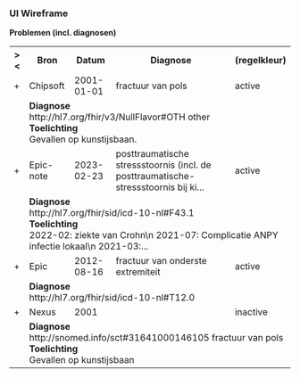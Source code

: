 ### UI Wireframe
<b>Problemen (incl. diagnosen)</b>
<table class="grid">
<tbody>
<tr><th>&gt;&lt;</th>
<th>
Bron
</th>
<th>
Datum
</th>
<th>
Diagnose
</th>
<th>
(regelkleur)
</th>
</tr>
<tr><td>+</td>
<td>
Chipsoft
</td>
<td>
2001-01-01
</td>
<td>
fractuur van pols
</td>
<td>
active
</td>
</tr><tr><td></td><td colspan=4>
<b>Diagnose</b><br/>
http://hl7.org/fhir/v3/NullFlavor#OTH other<br/>
<b>Toelichting</b><br/>
Gevallen op kunstijsbaan.<br/>
</td></tr>
<tr><td>+</td>
<td>
Epic-note
</td>
<td>
2023-02-23
</td>
<td>
posttraumatische stressstoornis (incl. de posttraumatische-stressstoornis bij ki...
</td>
<td>
active
</td>
</tr><tr><td></td><td colspan=4>
<b>Diagnose</b><br/>
http://hl7.org/fhir/sid/icd-10-nl#F43.1 <br/>
<b>Toelichting</b><br/>
2022-02: ziekte van Crohn\n 2021-07: Complicatie ANPY infectie lokaal\n 2021-03:...<br/>
</td></tr>
<tr><td>+</td>
<td>
Epic
</td>
<td>
2012-08-16
</td>
<td>
fractuur van onderste extremiteit
</td>
<td>
active
</td>
</tr><tr><td></td><td colspan=4>
<b>Diagnose</b><br/>
http://hl7.org/fhir/sid/icd-10-nl#T12.0 <br/>
</td></tr>
<tr><td>+</td>
<td>
Nexus
</td>
<td>
2001
</td>
<td>

</td>
<td>
inactive
</td>
</tr><tr><td></td><td colspan=4>
<b>Diagnose</b><br/>
http://snomed.info/sct#31641000146105 fractuur van pols<br/>
<b>Toelichting</b><br/>
Gevallen op kunstijsbaan<br/>
</td></tr>
</tbody>
</table>